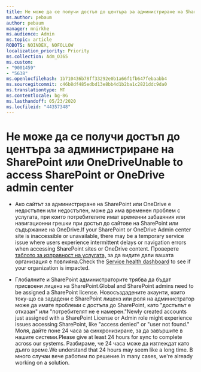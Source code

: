 ```yaml
---
title: Не може да се получи достъп до центъра за администриране на SharePoint или OneDrive
ms.author: pebaum
author: pebaum
manager: mnirkhe
ms.audience: Admin
ms.topic: article
ROBOTS: NOINDEX, NOFOLLOW
localization_priority: Priority
ms.collection: Adm_O365
ms.custom:
- "9001459"
- "5638"
ms.openlocfilehash: 1b710436b78ff33292e0b1a66f1fb647febaabb4
ms.sourcegitcommit: c46b8df485edbd13e8bb4d1b2ba1c2821ddc9da0
ms.translationtype: MT
ms.contentlocale: bg-BG
ms.lasthandoff: 05/23/2020
ms.locfileid: "44357348"
---
```

# <a name="unable-to-access-sharepoint-or-onedrive-admin-center"></a><span data-ttu-id="1f062-102">Не може да се получи достъп до центъра за администриране на SharePoint или OneDrive</span><span class="sxs-lookup"><span data-stu-id="1f062-102">Unable to access SharePoint or OneDrive admin center</span></span>

- <span data-ttu-id="1f062-103">Ако сайтът за администриране на SharePoint или OneDrive е недостъпен или недостъпен, може да има временен проблем с услугата, при които потребителите имат временни забавяния или навигационни грешки при достъп до сайтове на SharePoint или съдържание на OneDrive.</span><span class="sxs-lookup"><span data-stu-id="1f062-103">If your SharePoint or OneDrive Admin center site is inaccessible or unavailable, there may be a temporary service issue where users experience intermittent delays or navigation errors when accessing SharePoint sites or OneDrive content.</span></span> <span data-ttu-id="1f062-104">Проверете [таблото за изправност на услугата,](https://admin.microsoft.com/AdminPortal/Home#/servicehealth) за да видите дали вашата организация е повлияна.</span><span class="sxs-lookup"><span data-stu-id="1f062-104">Check the [Service health dashboard](https://admin.microsoft.com/AdminPortal/Home#/servicehealth) to see if your organization is impacted.</span></span>

- <span data-ttu-id="1f062-105">Глобалните и SharePoint администраторите трябва да бъдат присвоени лиценз на SharePoint.</span><span class="sxs-lookup"><span data-stu-id="1f062-105">Global and SharePoint admins need to be assigned a SharePoint license.</span></span> <span data-ttu-id="1f062-106">Новосъздадените акаунти, които току-що са зададени с SharePoint лиценз или роля на администратор може да имате проблеми с достъпа до SharePoint, като "достъпът е отказан" или "потребителят не е намерен."</span><span class="sxs-lookup"><span data-stu-id="1f062-106">Newly created accounts just assigned with a SharePoint License or Admin role might experience issues accessing SharePoint, like "access denied" or "user not found."</span></span> <span data-ttu-id="1f062-107">Моля, дайте поне 24 часа за синхронизиране, за да завършите в нашите системи.</span><span class="sxs-lookup"><span data-stu-id="1f062-107">Please give at least 24 hours for sync to complete across our systems.</span></span> <span data-ttu-id="1f062-108">Разбираме, че 24 часа може да изглеждат като дълго време.</span><span class="sxs-lookup"><span data-stu-id="1f062-108">We understand that 24 hours may seem like a long time.</span></span> <span data-ttu-id="1f062-109">В много случаи вече работим по решение.</span><span class="sxs-lookup"><span data-stu-id="1f062-109">In many cases, we're already working on a solution.</span></span>
